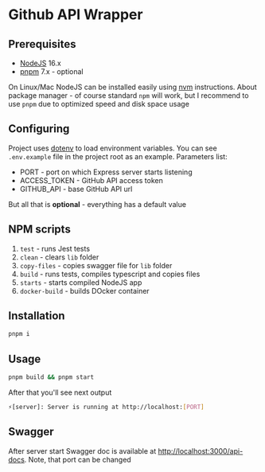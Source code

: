 # Github API Wrapper

## Prerequisites

* [NodeJS](https://nodejs.org/uk/download/) 16.x
* [pnpm](https://nodejs.org/uk/download/) 7.x - optional

On Linux/Mac NodeJS can be installed easily using [nvm](https://github.com/nvm-sh/nvm) instructions.
About package manager - of course standard `npm` will work,
but I recommend to use `pnpm` due to optimized speed and disk space usage

## Configuring

Project uses [dotenv](https://www.npmjs.com/package/dotenv) to load environment
variables. You can see `.env.example` file in the project root as an example.
Parameters list:

* PORT - port on which Express server starts listening
* ACCESS_TOKEN - GitHub API access token
* GITHUB_API - base GitHub API url

But all that is __optional__ - everything has a default value

## NPM scripts

1. `test` - runs Jest tests
2. `clean` - clears `lib` folder
3. `copy-files` - copies swagger file for `lib` folder
4. `build` - runs tests, compiles typescript and copies files
5. `starts` - starts compiled NodeJS app 
6. `docker-build` - builds DOcker container

## Installation

```bash
pnpm i
```

## Usage

```bash
pnpm build && pnpm start
```

After that you'll see next output
```bash
⚡️[server]: Server is running at http://localhost:[PORT]
```

## Swagger

After server start Swagger doc is available at [http://localhost:3000/api-docs](http://localhost:3000/api-docs). 
Note, that port can be changed